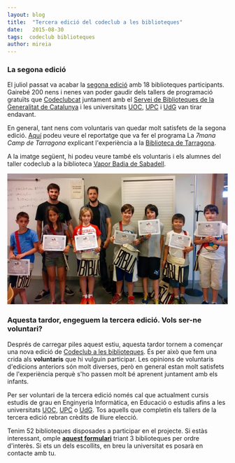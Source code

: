 ```yaml
---
layout: blog
title:  "Tercera edició del codeclub a les biblioteques"
date:   2015-08-30 
tags:  codeclub biblioteques
author: mireia
---
```


### La segona edició

 El juliol passat va acabar la [segona edició](http://codeclubcat.org/biblioteques/index.html) amb 18 biblioteques participants. Gairebé 200 nens i nenes van poder gaudir dels tallers de programació gratuïts que [Codeclubcat](http://www.codeclubcat.org) juntament amb el [Servei de Biblioteques de la Generalitat de Catalunya](http://biblioteques.gencat.cat/) i les universitats [UOC](http://www.uoc.edu/), [UPC](http://www.fib.upc.edu/fib.html) i [UdG](http://www.udg.edu/) van tirar endavant.

En general, tant nens com voluntaris van quedar molt satisfets de la segona edició. [Aquí](http://tac12.xiptv.cat/la-setmana-camp-de-tarragona/capitol/capitol-85?s=1194&e=1490#.VZbvXffESmI.twitter) podeu veure el reportatge que va fer el programa La *7mana Camp de Tarragona* explicant l'experiència a la [Biblioteca de Tarragona](http://bibliotecatarragona.gencat.cat/ca/).

A la imatge següent, hi podeu veure també els voluntaris i els alumnes del taller codeclub a la biblioteca [Vapor Badia de Sabadell](http://www.sabadell.cat/ca/biblioteques/biblioteca-vapor-badia).

![imatge1](/blog/images_blog/ccvaporbadia.jpg)


### Aquesta tardor, engeguem la tercera edició. Vols ser-ne voluntari?
Després de carregar piles aquest estiu, aquesta tardor tornem a començar una nova edició de [Codeclub a les biblioteques](http://codeclubcat.org/biblioteques/index.html). És per això que fem una crida als **voluntaris** que hi vulguin participar. Les opinions de voluntaris d'edicions anteriors són molt diverses, però en general estan molt satisfets de l'experiència perquè s'ho passen molt bé aprenent juntament amb els infants.

Per ser voluntari de la tercera edició només cal que actualment cursis estudis de grau en Enginyeria Informàtica, en Educació o estudis afins a les universitats [UOC](http://www.uoc.edu/), [UPC](http://www.fib.upc.edu/fib.html) o [UdG](http://www.udg.edu/). Tos aquells que completin els tallers de la tercera edició rebran crèdits de lliure elecció.

Tenim 52 biblioteques disposades a participar en el projecte. Si estàs interessant, omple [**aquest formulari**](https://docs.google.com/forms/d/1BgpRkzhSzOk3Iy82C0URmf1G3tbkz1Drp28Am5Fy-IY/viewform) triant 3 biblioteques per ordre d'interès. Si ets un dels escollits, en breu la universitat es posarà en contacte amb tu.

